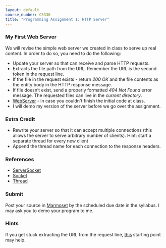 ```yaml
---
layout: default
course_number: CS330
title: "Programming Assignment 1: HTTP Server"
---
```


### My First Web Server 
We will revise the simple web server we created in class to serve up real content. In order to do so, you need to do the following: 

- Update your server so that can receive and parse HTTP requests.
- Extracts the file path from the URL. Remember the URL is the second token in the request line.   
- If the file in the request exists - return _200 OK_ and the file contents as the entity body in the HTTP response message.
- If file doesn’t exist, send a properly formatted _404 Not Found_ error message. The requested files can live in the _current directory_.
- [WebServer](WebServer.java) - in case you couldn't finish the initial code at class.
- I will demo my version of the server before we go over the assignment.

### Extra Credit 
- Rewrite your server so that it can accept multiple connections (this allows the server to serve arbitrary number of clients). 
Hint: start a separate thread for every new client
- Append the thread name for each connection to the response headers.  

### References 
- [ServerSocket](https://docs.oracle.com/javase/8/docs/api/java/net/ServerSocket.html)
- [Socket](https://docs.oracle.com/javase/8/docs/api/java/net/Socket.html)
- [Thread](https://docs.oracle.com/javase/8/docs/api/java/lang/Thread.html)

### Submit 

Post your source in [Marmoset](https://cs.ycp.edu/marmoset) by the scheduled due date in the syllabus. I may ask you to demo your program to me.

### Hints
If you get stuck extracting the URL from the request line, [this](getfilename.txt) starting point may help.
